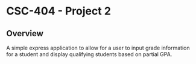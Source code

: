 # CSC-404 - Project 2

## Overview

A simple express application to allow for a user to input grade information for a student and display qualifying students based on partial GPA.
